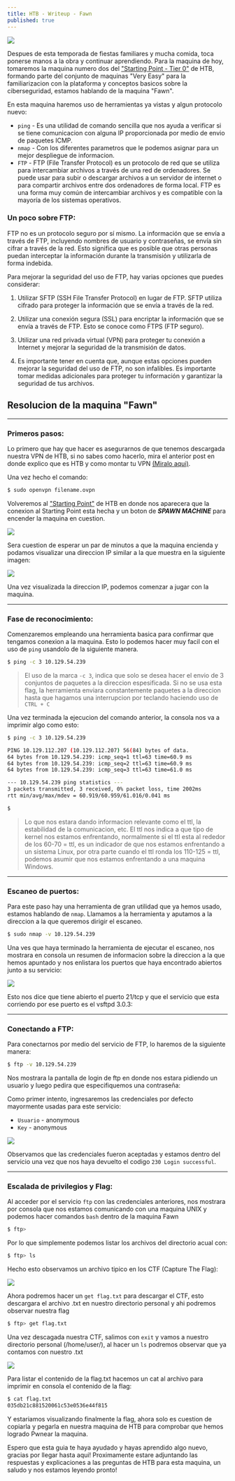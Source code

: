```yaml
---
title: HTB - Writeup - Fawn 
published: true
---
```


![](/assets/HTB-Writeup-Machine-Fawn/machine-fawn.png)


Despues de esta temporada de fiestas familiares y mucha comida, toca ponerse manos a la obra y continuar aprendiendo. Para la maquina de hoy, tomaremos la maquina numero dos del ["Starting Point - Tier 0"](https://app.hackthebox.com/starting-point) de HTB, formando parte del conjunto de maquinas "Very Easy" para la familiarizacion con la plataforma y conceptos basicos sobre la ciberseguridad, estamos hablando de la maquina "Fawn".


En esta maquina haremos uso de herramientas ya vistas y algun protocolo nuevo:
* `ping` - Es una utilidad de comando sencilla que nos ayuda a verificar si se tiene comunicacion con alguna IP proporcionada por medio de envio de paquetes ICMP.
* `nmap` - Con los diferentes parametros que le podemos asignar para un mejor despliegue de informacion.
* `FTP` - FTP (File Transfer Protocol) es un protocolo de red que se utiliza para intercambiar archivos a través de una red de ordenadores. Se puede usar para subir o descargar archivos a un servidor de internet o para compartir archivos entre dos ordenadores de forma local. FTP es una forma muy común de intercambiar archivos y es compatible con la mayoría de los sistemas operativos.

### [](#header-3) Un poco sobre FTP:


FTP no es un protocolo seguro por sí mismo. La información que se envía a través de FTP, incluyendo nombres de usuario y contraseñas, se envía sin cifrar a través de la red. Esto significa que es posible que otras personas puedan interceptar la información durante la transmisión y utilizarla de forma indebida.

Para mejorar la seguridad del uso de FTP, hay varias opciones que puedes considerar:

1. Utilizar SFTP (SSH File Transfer Protocol) en lugar de FTP. SFTP utiliza cifrado para proteger la información que se envía a través de la red.

1. Utilizar una conexión segura (SSL) para encriptar la información que se envía a través de FTP. Esto se conoce como FTPS (FTP seguro).

1. Utilizar una red privada virtual (VPN) para proteger tu conexión a Internet y mejorar la seguridad de la transmisión de datos.

1. Es importante tener en cuenta que, aunque estas opciones pueden mejorar la seguridad del uso de FTP, no son infalibles. Es importante tomar medidas adicionales para proteger tu información y garantizar la seguridad de tus archivos.


## [](#header-2) Resolucion de la maquina "Fawn"
* * *
### [](#header-3) Primeros pasos:


Lo primero que hay que hacer es asegurarnos de que tenemos descargada nuestra VPN de HTB, si no sabes como hacerlo, mira el anterior post en donde explico que es HTB y como montar tu VPN [(Miralo aqui)](/What-is-HTB).


Una vez hecho el comando:
```bash
$ sudo openvpn filename.ovpn
```

Volveremos al ["Starting Point"](https://app.hackthebox.com/starting-point) de HTB en donde nos aparecera que la conexion al Starting Point esta hecha y un boton de ***SPAWN MACHINE*** para encender la maquina en cuestion.


![](/assets/HTB-Writeup-Machine-Meow/openvpn-succefully.png)


Sera cuestion de esperar un par de minutos a que la maquina encienda y podamos visualizar una direccion IP similar a la que muestra en la siguiente imagen:

![](/assets/HTB-Writeup-Machine-Fawn/fawn-ip.png)

Una vez visualizada la direccion IP, podemos comenzar a jugar con la maquina.

* * *
### [](#header-3) Fase de reconocimiento:

Comenzaremos empleando una herramienta basica para confirmar que tengamos conexion a la maquina. Esto lo podemos hacer muy facil con el uso de ```ping``` usandolo de la siguiente manera.
```bash
$ ping -c 3 10.129.54.239
```
> El uso de la marca ```-c 3```, indica que solo se desea hacer el envio de 3 conjuntos de paquetes a la direccion espesificada. Si no se usa esta flag, la herramienta enviara constantemente paquetes a la direccion hasta que hagamos una interrupcion por teclando haciendo uso de ```CTRL + C```

Una vez terminada la ejecucion del comando anterior, la consola nos va a imprimir algo como esto:
```bash
$ ping -c 3 10.129.54.239

PING 10.129.112.207 (10.129.112.207) 56(84) bytes of data.
64 bytes from 10.129.54.239: icmp_seq=1 ttl=63 time=60.9 ms
64 bytes from 10.129.54.239: icmp_seq=2 ttl=63 time=60.9 ms
64 bytes from 10.129.54.239: icmp_seq=3 ttl=63 time=61.0 ms

--- 10.129.54.239 ping statistics ---
3 packets transmitted, 3 received, 0% packet loss, time 2002ms
rtt min/avg/max/mdev = 60.919/60.959/61.016/0.041 ms

$ 

```

>Lo que nos estara dando informacion relevante como el ttl, la estabilidad de la comunicacion, etc.
>El ttl nos indica a que tipo de kernel nos estamos enfrentando, normalmente si el ttl esta al rededor de los 60-70 = ttl, es un indicador de que nos estamos enfrentando a un sistema Linux, por otra parte cuando el ttl ronda los 110-125 = ttl, podemos asumir que nos estamos enfrentando a una maquina Windows.

* * *
### [](#header-3) Escaneo de puertos:

Para este paso hay una herramienta de gran utilidad que ya hemos usado, estamos hablando de ```nmap```. Llamamos a la herramienta y aputamos a la direccion a la que queremos dirigir el escaneo.

```bash
$ sudo nmap -v 10.129.54.239
```
Una ves que haya terminado la herramienta de ejecutar el escaneo, nos mostrara en consola un resumen de informacion sobre la direccion a la que hemos apuntado y nos enlistara los puertos que haya encontrado abiertos junto a su servicio:

![](/assets/HTB-Writeup-Machine-Fawn/nmap-result.png)

Esto nos dice que tiene abierto el puerto 21/tcp y que el servicio que esta corriendo por ese puerto es el vsftpd 3.0.3:


* * *
### [](#header-3) Conectando a FTP:

Para conectarnos por medio del servicio de FTP, lo haremos de la siguiente manera:
```bash
$ ftp -v 10.129.54.239
```
Nos mostrara la pantalla de login de ftp en donde nos estara pidiendo un usuario y luego pedira que especifiquemos una contraseña:


Como primer intento, ingresaremos las credenciales por defecto mayormente usadas para este servicio:

* `Usuario` - anonymous
* `Key` - anonymous

![](/assets/HTB-Writeup-Machine-Fawn/ftp-conection.png)


Observamos que las credenciales fueron aceptadas y estamos dentro del servicio una vez que nos haya devuelto el codigo `230 Login successful`.


* * *
### [](#header-3) Escalada de privilegios y Flag:

Al acceder por el servicio `ftp` con las credenciales anteriores, nos mostrara por consola que nos estamos comunicando con una maquina UNIX y podemos hacer comandos `bash` dentro de la maquina Fawn
```bash
$ ftp> 
```

Por lo que simplemente podemos listar los archivos del directorio acual con:
```bash
$ ftp> ls
```
Hecho esto observamos un archivo tipico en los CTF (Capture The Flag):

![](/assets/HTB-Writeup-Machine-Fawn/ftp-ls.png)


Ahora podremos hacer un `get flag.txt` para descargar el CTF, esto descargara el archivo .txt en nuestro directorio personal y ahi podremos observar nuestra flag

```bash
$ ftp> get flag.txt
```
Una vez descagada nuestra CTF, salimos con `exit` y vamos a nuestro directorio personal (/home/user/), al hacer un `ls` podremos observar que ya contamos con nuestro .txt

![](/assets/HTB-Writeup-Machine-Fawn/ls-flag.png)

Para listar el contenido de la flag.txt hacemos un cat al archivo para imprimir en consola el contenido de la flag:

```bash
$ cat flag.txt
035db21c881520061c53e0536e44f815  
```

Y estariamos visualizando finalmente la flag, ahora solo es cuestion de copiarla y pegarla en nuestra maquina de HTB para comprobar que hemos logrado Pwnear la maquina.


Espero que esta guia te haya ayudado y hayas aprendido algo nuevo, gracias por llegar hasta aqui!
Proximamente estare adjuntando las respuestas y explicaciones a las preguntas de HTB para esta maquina, un saludo y nos estamos leyendo pronto!
